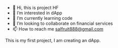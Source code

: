 - 👋 Hi, this is project HF
- 👀 I’m interested in dApp
- 🌱 I’m currently learning code
- 💞️ I’m looking to collaborate on financial services
- 📫 How to reach me salfruit888@gmail.com

This is my first project, I am creating an dApp.
